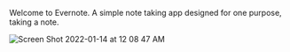 Welcome to Evernote. A simple note taking app designed for one purpose, taking a note.




![Screen Shot 2022-01-14 at 12 08 47 AM](https://user-images.githubusercontent.com/85750283/149490318-3e9d3912-6f4f-4dda-aff9-734b928fd126.png)
